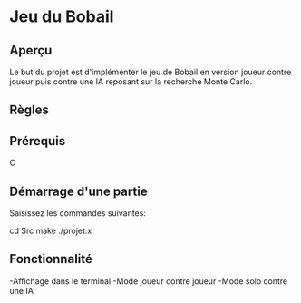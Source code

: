 
# Jeu du Bobail

## Aperçu 
Le but du projet est d'implémenter le jeu de Bobail en version joueur contre joueur puis contre une IA reposant sur la recherche Monte Carlo. 

## Règles


## Prérequis
C

## Démarrage d'une partie
Saisissez les commandes suivantes:

cd Src
make
./projet.x 

## Fonctionnalité 
-Affichage dans le terminal 
-Mode joueur contre joueur
-Mode solo contre une IA






